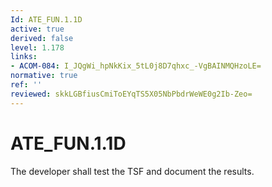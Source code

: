 ```yaml
---
Id: ATE_FUN.1.1D
active: true
derived: false
level: 1.178
links:
- ACOM-084: I_JQgWi_hpNkKix_5tL0j8D7qhxc_-VgBAINMQHzoLE=
normative: true
ref: ''
reviewed: skkLGBfiusCmiToEYqTS5X05NbPbdrWeWE0g2Ib-Zeo=
---
```


# ATE_FUN.1.1D

The developer shall test the TSF and document the results.